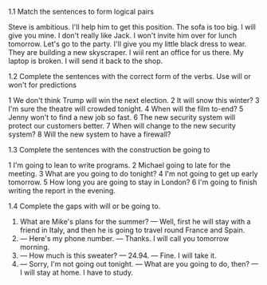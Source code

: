 1.1 Match the sentences to form logical pairs

Steve is ambitious. I'll help him to get this position.
The sofa is too big. I will give you mine.
I don't really like Jack. I won't invite him over for lunch tomorrow.
Let's go to the party. I'll give you my little black dress to wear.
They are building a new skyscraper. I wiil rent an office for us there.
My laptop is broken. I will send it back to the shop.


1.2 Complete the sentences with the correct form of the verbs. Use will or
won't for predictions

1 We don't think Trump will win the next election.
2 It will snow this winter?
3 I'm sure the theatre will crowded tonight.
4 When will the film to-end?
5 Jenny won't to find a new job so fast.
6 The new security system will protect our customers better.
7 When will change to the new security system?
8 Will the new system to have a firewall?


1.3 Complete the sentences with the construction be going to

1 I'm going to lean to write programs.
2 Michael going to late for the meeting.
3 What are you going to do tonight?
4 I'm not going to get up early tomorrow.
5 How long you are going to stay in London?
6 I'm going to finish writing the report in the evening.


1.4 Complete the gaps with will or be going to.

1. What are Mike's plans for the summer?
— Well, first he will stay with a friend in Italy, and then he is going to travel round France and Spain.
2. — Here's my phone number. — Thanks. I will call you tomorrow morning.
3. — How much is this sweater?
— 24.94. — Fine. I will take it.
4. — Sorry, I'm not going out tonight.
— What are you going to do, then?
— I will stay at home. I have to study.
